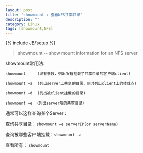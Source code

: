 ```yaml
---
layout: post
title: "showmount : 查看NFS共享目录"
description: ""
category: Linux
tags: [showmount,NFS]
---
```

{% include JB/setup %}

> showmount -- show mount information for an NFS server


showmount常用法:

	showmount     (没有参数，列出所有挂载了共享目录的客户端client)

	showmount –a  (列出server上共享的目录，同时列出client上的挂载点)

	showmount –d  (列出被client挂载的目录)

	showmount –e （列出server端的共享目录）

 

通常可以这样查询某个Server：

查询共享目录：`showmount –e serverIP(or serverName)`

查询被哪些客户端挂载：`showmount –a `

查看所有： `showmount`
